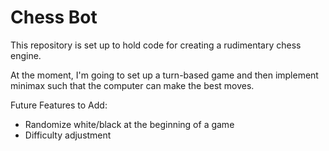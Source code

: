# Chess Bot

This repository is set up to hold code for creating a rudimentary chess
engine.

At the moment, I'm going to set up a turn-based game and then implement minimax
such that the computer can make the best moves.

Future Features to Add:
- Randomize white/black at the beginning of a game
- Difficulty adjustment